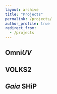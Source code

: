 ```yaml
---
layout: archive
title: "Projects"
permalink: /projects/
author_profile: true
redirect_from:
  - /projects
---
```


## Omni*UV*

## VOLKS2

## *Gaia* SHiP
